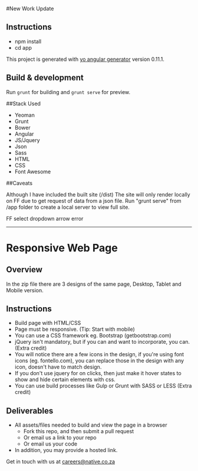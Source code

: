 #New Work Update

## Instructions
 - npm install
 - cd app

This project is generated with [yo angular generator](https://github.com/yeoman/generator-angular)
version 0.11.1.

## Build & development

Run `grunt` for building and `grunt serve` for preview.


##Stack Used
 - Yeoman
 - Grunt
 - Bower
 - Angular
 - JS/Jquery
 - Json
 - Sass
 - HTML
 - CSS
 - Font Awesome

 ##Caveats

 Although I have included the built site (/dist) The site will only render locally on FF due to get request of data from a json file. Run "grunt serve" from /app folder to create a local server to view full site.

 FF select dropdown arrow error

--------------------------------------------------------------

# Responsive Web Page

## Overview

In the zip file there are 3 designs of the same page, Desktop, Tablet and Mobile version.

## Instructions

 - Build page with HTML/CSS
 - Page must be responsive. (Tip: Start with mobile)
 - You can use a CSS framework eg. Bootstrap (getbootstrap.com)
 - jQuery isn't mandatory, but if you can and want to incorporate, you can. (Extra credit)
 - You will notice there are a few icons in the design, if you're using font icons (eg. fontello.com), you can replace those in the design with any icon, doesn't have to match design.
 - If you don't use jquery for on clicks, then just make it hover states to show and hide certain elements with css.
 - You can use build processes like Gulp or Grunt with SASS or LESS (Extra credit)

## Deliverables

- All assets/files needed to build and view the page in a browser
	- Fork this repo, and then submit a pull request
	- Or email us a link to your repo
	- Or email us your code
- In addition, you may provide a hosted link.

Get in touch with us at <careers@native.co.za>
